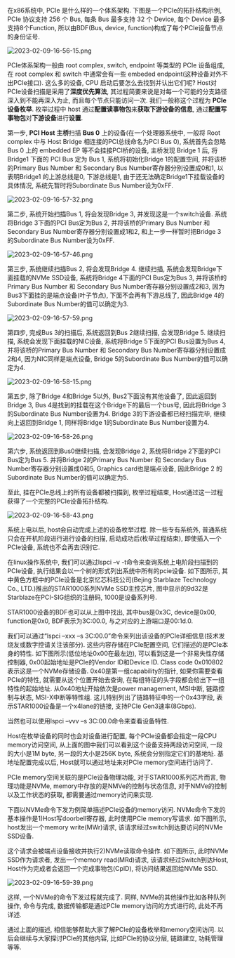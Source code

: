
在x86系统中, PCIe 是什么样的一个体系架构. 下图是一个PCIe的拓扑结构示例, PCIe 协议支持 256 个 Bus, 每条 Bus 最多支持 32 个 Device, 每个 Device 最多支持8个Function, 所以由BDF(Bus, device, function)构成了每个PCIe设备节点的身份证号.

![2023-02-09-16-56-15.png](./images/2023-02-09-16-56-15.png)

PCIe体系架构一般由 root complex, switch, endpoint 等类型的 PCIe 设备组成, 在 root complex 和 switch 中通常会有一些 embeded endpoint(这种设备对外不出PCIe接口). 这么多的设备, CPU 启动后要怎么去找到并认出它们呢? Host对PCIe设备扫描是采用了**深度优先算法**, 其过程简要来说是对每一个可能的分支路径深入到不能再深入为止, 而且每个节点只能访问一次. 我们一般称这个过程为 **PCIe 设备枚举**. 枚举过程中 host 通过**配置读事物包**来**获取下游设备的信息**, 通过**配置写事物包**对**下游设备**进行**设置**.

第一步, **PCI Host 主桥**扫描 **Bus 0** 上的设备(在一个处理器系统中, 一般将 Root complex 中与 Host Bridge 相连接的PCI总线命名为PCI Bus 0), 系统首先会忽略 Bus 0 上的 embedded EP 等不会挂接PCI桥的设备, 主桥发现 Bridge 1 后, 将 Bridge1 下面的 PCI Bus 定为 Bus 1, 系统将初始化Bridge 1的配置空间, 并将该桥的Primary Bus Number 和 Secondary Bus Number寄存器分别设置成0和1, 以表明Bridge1 的上游总线是0, 下游总线是1, 由于还无法确定Bridge1下挂载设备的具体情况, 系统先暂时将Subordinate Bus Number设为0xFF.

![2023-02-09-16-57-32.png](./images/2023-02-09-16-57-32.png)

第二步, 系统开始扫描Bus 1, 将会发现Bridge 3, 并发现这是一个switch设备. 系统将Bridge 3下面的PCI Bus定为Bus 2, 并将该桥的Primary Bus Number 和 Secondary Bus Number寄存器分别设置成1和2, 和上一步一样暂时把Bridge 3 的Subordinate Bus Number设为0xFF.

![2023-02-09-16-57-46.png](./images/2023-02-09-16-57-46.png)

第三步, 系统继续扫描Bus 2, 将会发现Bridge 4. 继续扫描, 系统会发现Bridge下面挂载的NVMe SSD设备, 系统将Bridge 4下面的PCI Bus定为Bus 3, 并将该桥的Primary Bus Number 和 Secondary Bus Number寄存器分别设置成2和3, 因为Bus3下面挂的是端点设备(叶子节点), 下面不会再有下游总线了, 因此Bridge 4的Subordinate Bus Number的值可以确定为3.

![2023-02-09-16-57-59.png](./images/2023-02-09-16-57-59.png)

第四步, 完成Bus 3的扫描后, 系统返回到Bus 2继续扫描, 会发现Bridge 5. 继续扫描, 系统会发现下面挂载的NIC设备, 系统将Bridge 5下面的PCI Bus设置为Bus 4, 并将该桥的Primary Bus Number 和 Secondary Bus Number寄存器分别设置成2和4, 因为NIC同样是端点设备, Bridge 5的Subordinate Bus Number的值可以确定为4.

![2023-02-09-16-58-15.png](./images/2023-02-09-16-58-15.png)

第五步, 除了Bridge 4和Bridge 5以外, Bus2下面没有其他设备了, 因此返回到Bridge 3, Bus 4是找到的挂载在这个Bridge下的最后一个bus号, 因此将Bridge 3的Subordinate Bus Number设置为4. Bridge 3的下游设备都已经扫描完毕, 继续向上返回到Bridge 1, 同样将Bridge 1的Subordinate Bus Number设置为4.

![2023-02-09-16-58-26.png](./images/2023-02-09-16-58-26.png)

第六步, 系统返回到Bus0继续扫描, 会发现Bridge 2, 系统将Bridge 2下面的PCI Bus定为Bus 5. 并将Bridge 2的Primary Bus Number 和 Secondary Bus Number寄存器分别设置成0和5,  Graphics card也是端点设备, 因此Bridge 2 的Subordinate Bus Number的值可以确定为5.

至此, 挂在PCIe总线上的所有设备都被扫描到, 枚举过程结束, Host通过这一过程获得了一个完整的PCIe设备拓扑结构.

![2023-02-09-16-58-43.png](./images/2023-02-09-16-58-43.png)

系统上电以后, host会自动完成上述的设备枚举过程. 除一些专有系统外, 普通系统只会在开机阶段进行进行设备的扫描, 启动成功后(枚举过程结束), 即使插入一个PCIe设备, 系统也不会再去识别它.

在linux操作系统中, 我们可以通过lspci –v -t命令来查询系统上电阶段扫描到的PCIe设备, 执行结果会以一个树的形式列出系统中所有的pcie设备. 如下图所示, 其中黄色方框中的PCIe设备是北京忆芯科技公司(Bejing Starblaze Technology Co., LTD.)推出的STAR1000系列NVMe SSD主控芯片, 图中显示的9d32是Starblaze在PCI-SIG组织的注册码, 1000是设备系列号.



STAR1000设备的BDF也可以从上图中找出, 其中bus是0x3C, device是0x00, function是0x0, BDF表示为3C:00.0, 与之对应的上游端口是00:1d.0.

我们可以通过“lspci –xxx –s 3C:00.0”命令来列出该设备的PCIe详细信息(技术发烧友或数字控请关注该部分). 这些内容存储在PCIe配置空间, 它们描述的是PCIe本身的特性. 如下图所示(低位地址0x00在最左边), 可以看到这是一个非易失性存储控制器, 0x00起始地址是PCIe的Vendor ID和Device ID. Class code 0x010802表示这是一个NVMe存储设备. 0x40是第一组capability的指针, 如果你需要查看PCIe的特性, 就需要从这个位置开始去查询, 在每组特征的头字段都会给出下一组特性的起始地址. 从0x40地址开始依次是power management, MSI中断, 链路控制与状态, MSI-X中断等特性组. 这儿特别列出了链路特征中的一个0x43字段, 表示STAR1000设备是一个x4lane的链接, 支持PCIe Gen3速率(8Gbps).



当然也可以使用lspci –vvv –s 3C:00.0命令来查看设备特性.



Host在枚举设备的同时也会对设备进行配置, 每个PCIe设备都会指定一段CPU memory访问空间, 从上面的图中我们可以看到这个设备支持两段访问空间, 一段的大小是1M byte, 另一段的大小是256K byte, 系统会分别指定它们的基地址. 基地址配置完成以后, Host就可以通过地址来对PCIe memory空间进行访问了.

PCIe memory空间关联的是PCIe设备物理功能, 对于STAR1000系列芯片而言, 物理功能是NVMe, memory中存放的是NMVe的控制与状态信息, 对于NMVe的控制以及工作状态的获取, 都需要通过memory访问来实现.

下面以NVMe命令下发为例简单描述PCIe设备的memory访问. NVMe命令下发的基本操作是1)Host写doorbell寄存器, 此时使用PCIe memory写请求. 如下图所示, host发出一个memory write(MWr)请求, 该请求经过switch到达要访问的NVMe SSD设备.

这个请求会被端点设备接收并执行2)NVMe读取命令操作. 如下图所示, 此时NVMe SSD作为请求者, 发出一个memory read(MRd)请求, 该请求经过Switch到达Host, Host作为完成者会返回一个完成事物包(CplD), 将访问结果返回给NVMe SSD.

![2023-02-09-16-59-39.png](./images/2023-02-09-16-59-39.png)

这样, 一个NVMe的命令下发过程就完成了. 同样, NVMe的其他操作比如各种队列操作, 命令与完成, 数据传输都是通过PCIe memory访问的方式进行的, 此处不再详述.

通过上面的描述, 相信能够帮助大家了解PCIe的设备枚举和memory空间访问. 以后会继续与大家探讨PCIe的其他内容, 比如PCIe的协议分层, 链路建立, 功耗管理等等.
